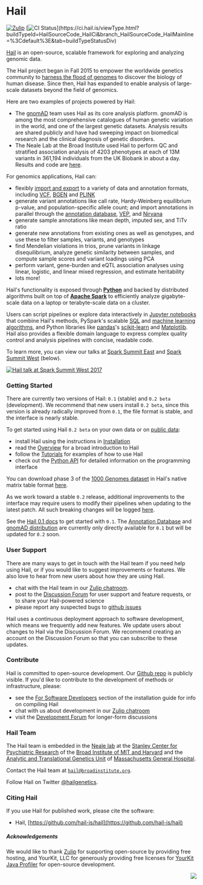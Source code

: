# Hail

[![Zulip](https://img.shields.io/badge/zulip-join_chat-brightgreen.svg)](https://hail.zulipchat.com?utm_source=badge&utm_medium=badge&utm_campaign=pr-badge) [![CI Status](https://ci.hail.is/app/rest/builds/buildType:(id:HailSourceCode_HailCi)/statusIcon)](https://ci.hail.is/viewType.html?buildTypeId=HailSourceCode_HailCi&branch_HailSourceCode_HailMainline=%3Cdefault%3E&tab=buildTypeStatusDiv)

[Hail](https://hail.is) is an open-source, scalable framework for exploring and analyzing genomic data. 

The Hail project began in Fall 2015 to empower the worldwide genetics community to [harness the flood of genomes](https://www.broadinstitute.org/blog/harnessing-flood-scaling-data-science-big-genomics-era) to discover the biology of human disease. Since then, Hail has expanded to enable analysis of large-scale datasets beyond the field of genomics. 

Here are two examples of projects powered by Hail:

- The [gnomAD](http://gnomad.broadinstitute.org/) team uses Hail as its core analysis platform. gnomAD is among the most comprehensive catalogues of human genetic variation in the world, and one of the largest genetic datasets. Analysis results are shared publicly and have had sweeping impact on biomedical research and the clinical diagnosis of genetic disorders.
- The Neale Lab at the Broad Institute used Hail to perform QC and stratified association analysis of 4203 phenotypes at each of 13M variants in 361,194 individuals from the UK Biobank in about a day. Results and code are [here](http://www.nealelab.is/uk-biobank).

For genomics applications, Hail can:

 - flexibly [import and export](https://hail.is/docs/devel/methods/impex.html) to a variety of data and annotation formats, including [VCF](https://samtools.github.io/hts-specs/VCFv4.2.pdf), [BGEN](http://www.well.ox.ac.uk/~gav/bgen_format/bgen_format_v1.2.html) and [PLINK](https://www.cog-genomics.org/plink2/formats)
 - generate variant annotations like call rate, Hardy-Weinberg equilibrium p-value, and population-specific allele count; and import annotations in parallel through the [annotation database](https://hail.is/docs/stable/annotationdb.html), [VEP](https://useast.ensembl.org/info/docs/tools/vep/index.html), and [Nirvana](https://github.com/Illumina/Nirvana/wiki)
 - generate sample annotations like mean depth, imputed sex, and TiTv ratio
 - generate new annotations from existing ones as well as genotypes, and use these to filter samples, variants, and genotypes
 - find Mendelian violations in trios, prune variants in linkage disequilibrium, analyze genetic similarity between samples, and compute sample scores and variant loadings using PCA
 - perform variant, gene-burden and eQTL association analyses using linear, logistic, and linear mixed regression, and estimate heritability
 - lots more!

Hail's functionality is exposed through **[Python](https://www.python.org/)** and backed by distributed algorithms built on top of **[Apache Spark](https://spark.apache.org/docs/latest/index.html)** to efficiently analyze gigabyte-scale data on a laptop or terabyte-scale data on a cluster. 

Users can script pipelines or explore data interactively in [Jupyter notebooks](http://jupyter.org/) that combine Hail's methods, PySpark's scalable [SQL](https://spark.apache.org/docs/latest/sql-programming-guide.html) and [machine learning algorithms](https://spark.apache.org/docs/latest/ml-guide.html), and Python libraries like [pandas](http://pandas.pydata.org/)'s [scikit-learn](http://scikit-learn.org/stable/) and [Matplotlib](https://matplotlib.org/). Hail also provides a flexible domain language to express complex quality control and analysis pipelines with concise, readable code.

To learn more, you can view our talks at [Spark Summit East](https://spark-summit.org/east-2017/events/scaling-genetic-data-analysis-with-apache-spark/) and [Spark Summit West](https://spark-summit.org/2017/events/scaling-genetic-data-analysis-with-apache-spark/) (below).

[![Hail talk at Spark Summit West 2017](https://storage.googleapis.com/hail-common/hail_spark_summit_west.png)](https://www.youtube.com/watch?v=pyeQusIN5Ao&list=PLlMMtlgw6qNjROoMNTBQjAcdx53kV50cS)

### Getting Started

There are currently two versions of Hail: `0.1` (stable) and `0.2 beta` (development).
We recommend that new users install `0.2 beta`, since this version is already radically improved from `0.1`,
 the file format is stable, and the interface is nearly stable.

To get started using Hail `0.2 beta` on your own data or on [public data](https://console.cloud.google.com/storage/browser/genomics-public-data/):

- install Hail using the instructions in [Installation](https://hail.is/docs/devel/getting_started.html)
- read the [Overview](https://hail.is/docs/devel/tutorials-landing.html) for a broad introduction to Hail
- follow the [Tutorials](https://hail.is/docs/devel/overview.html) for examples of how to use Hail
- check out the [Python API](https://hail.is/docs/devel/api.html) for detailed information on the programming interface

You can download phase 3 of the [1000 Genomes dataset](http://www.internationalgenome.org/about) in Hail's native matrix table format [here](https://console.cloud.google.com/storage/browser/hail-datasets/hail-data/?project=broad-ctsa).

As we work toward a stable `0.2` release, additional improvements to the interface may require users to modify their pipelines
when updating to the latest patch. All such breaking changes will be logged [here](http://discuss.hail.is/t/log-of-breaking-changes-in-0-2-beta/454).

See the [Hail 0.1 docs](https://hail.is/docs/stable/index.html) to get started with `0.1`. The [Annotation Database](https://hail.is/docs/stable/annotationdb.html) and [gnomAD distribution](http://gnomad-beta.broadinstitute.org/downloads) are currently only directly available
for `0.1` but will be updated for `0.2` soon.

### User Support

There are many ways to get in touch with the Hail team if you need help using Hail, or if you would like to suggest improvements or features. We also love to hear from new users about how they are using Hail.

- chat with the Hail team in our [Zulip chatroom](https://hail.zulipchat.com).
- post to the [Discussion Forum](http://discuss.hail.is) for user support and feature requests, or to share your Hail-powered science 
- please report any suspected bugs to [github issues](https://github.com/hail-is/hail/issues)

Hail uses a continuous deployment approach to software development, which means we frequently add new features. We update users about changes to Hail via the Discussion Forum. We recommend creating an account on the Discussion Forum so that you can subscribe to these updates.

### Contribute

Hail is committed to open-source development. Our [Github repo](https://github.com/hail-is/hail) is publicly visible. If you'd like to contribute to the development of methods or infrastructure, please: 

- see the [For Software Developers](https://hail.is/docs/devel/getting_started_developing.html) section of the installation guide for info on compiling Hail
- chat with us about development in our [Zulip chatroom](https://hail.zulipchat.com)
- visit the [Development Forum](http://dev.hail.is) for longer-form discussions
<!--- - read [this post]() (coming soon!) for tips on submitting a successful Pull Request to our repository --->


### Hail Team

The Hail team is embedded in the [Neale lab](https://nealelab.squarespace.com/) at the [Stanley Center for Psychiatric Research](http://www.broadinstitute.org/scientific-community/science/programs/psychiatric-disease/stanley-center-psychiatric-research/stanle) of the [Broad Institute of MIT and Harvard](http://www.broadinstitute.org) and the [Analytic and Translational Genetics Unit](https://www.atgu.mgh.harvard.edu/) of [Massachusetts General Hospital](http://www.massgeneral.org/).

Contact the Hail team at <a href="mailto:hail@broadinstitute.org"><code>hail@broadinstitute.org</code></a>.

Follow Hail on Twitter <a href="https://twitter.com/hailgenetics">@hailgenetics</a>.

### Citing Hail

If you use Hail for published work, please cite the software:

 - Hail, [https://github.com/hail-is/hail](https://github.com/hail-is/hail)

##### Acknowledgements

We would like to thank <a href="https://zulipchat.com/">Zulip</a> for supporting
open-source by providing free hosting, and YourKit, LLC for generously providing
free licenses for <a href="https://www.yourkit.com/java/profiler/">YourKit Java
Profiler</a> for open-source development.

<img src="https://www.yourkit.com/images/yklogo.png" align="right" />